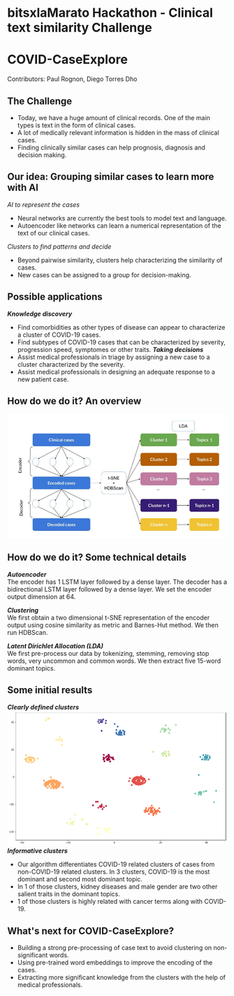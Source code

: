 # bitsxlaMarato Hackathon - Clinical text similarity Challenge
# COVID-CaseExplore

Contributors: Paul Rognon, Diego Torres Dho

## The Challenge

- Today, we have a huge amount of clinical records. One of the main types is text in the form of clinical cases.
- A lot of medically relevant information is hidden in the mass of clinical cases.
- Finding clinically similar cases can help prognosis, diagnosis and decision making.

## Our idea: Grouping similar cases to learn more with AI

*AI to represent the cases*
- Neural networks are currently the best tools to model text and language.
- Autoencoder like networks can learn a numerical representation of the text of our clinical cases.

*Clusters to find patterns and decide*
- Beyond pairwise similarity, clusters help characterizing the similarity of cases.
- New cases can be assigned to a group for decision-making.

## Possible applications

***Knowledge discovery***
- Find comorbidities as other types of disease can appear to characterize a cluster of COVID-19 cases.
- Find subtypes of COVID-19 cases that can be characterized by severity, progression speed, symptomes or other traits. 
***Taking decisions***
- Assist medical professionals in triage by assigning a new case to a cluster characterized by the severity.
- Assist medical professionals in designing an adequate response to a new patient case.

## How do we do it? An overview
![](overview_model.jpg)

## How do we do it? Some technical details

***Autoencoder***  
The encoder has 1 LSTM layer followed by a dense layer. The decoder has a bidirectional LSTM layer followed by a dense layer. We set the encoder output dimension at 64.

***Clustering***  
We first obtain a two dimensional t-SNE representation of the encoder output using cosine similarity as metric and Barnes-Hut method. We then run HDBScan.

***Latent Dirichlet Allocation (LDA)***  
We first pre-process our data by tokenizing, stemming, removing stop words, very uncommon and common words. We then extract five 15-word dominant topics.

## Some initial results

***Clearly defined clusters***  
![](clusters.png)
***Informative clusters***  
- Our algorithm differentiates COVID-19 related clusters of cases from non-COVID-19 related clusters.  In 3 clusters, COVID-19  is the most dominant and second most dominant topic.
- In 1 of those clusters, kidney diseases and male gender are two other salient traits in the dominant topics.
- 1 of those clusters is highly related with cancer terms along with COVID-19.


## What's next for COVID-CaseExplore?
- Building a strong pre-processing of case text to avoid clustering on non-significant words.
- Using pre-trained word embeddings to improve the encoding of the cases.
- Extracting more significant knowledge from the clusters with the help of medical professionals.




